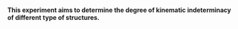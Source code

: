 #### This experiment aims to determine the degree of kinematic indeterminacy of different type of structures.